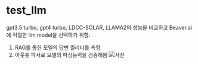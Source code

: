 # test_llm

gpt3.5 turbo, gpt4 turbo, LDCC-SOLAR, LLAMA2의 성능을 비교하고 Beaver.ai에 적절한 llm model을 선택하기 위함.
1. RAG를 통한 모델의 답변 퀄리티를 측정
2. 아웃풋 파서로 모델의 파싱능력을 검증해봄
![사진](URL_OF_YOUR_IMAGE)
